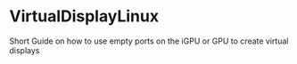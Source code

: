 # VirtualDisplayLinux
Short Guide on how to use empty ports on the iGPU or GPU to create virtual displays
